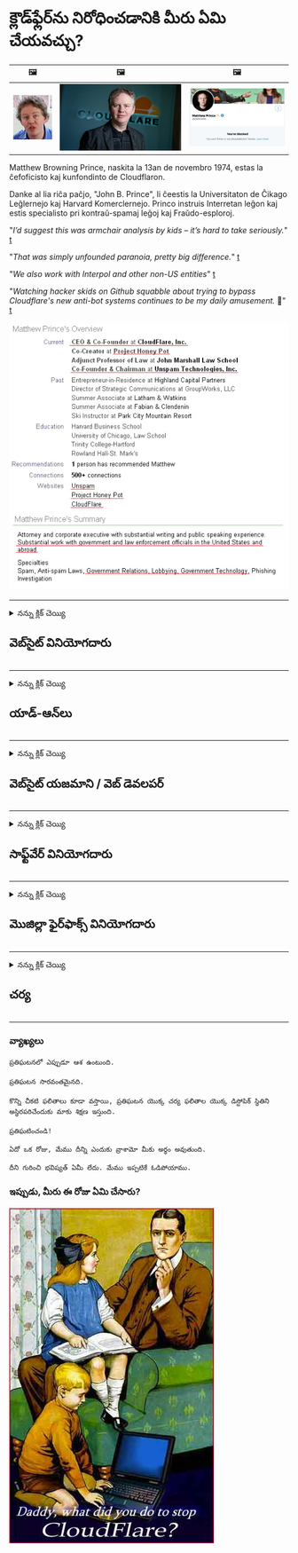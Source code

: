 # క్లౌడ్‌ఫ్లేర్‌ను నిరోధించడానికి మీరు ఏమి చేయవచ్చు?

| 🖼 | 🖼 | 🖼 |
| --- | --- | --- |
| ![](../image/matthew_prince_teen.jpg) | ![](../image/matthew_prince.jpg) | ![](../image/blockedbymatthewprince.jpg) |


Matthew Browning Prince, naskita la 13an de novembro 1974, estas la ĉefoficisto kaj kunfondinto de Cloudflaron.

Danke al lia riĉa paĉjo, "John B. Prince", li ĉeestis la Universitaton de Ĉikago Leĝlernejo kaj Harvard Komerclernejo.
Princo instruis Interretan leĝon kaj estis specialisto pri kontraŭ-spamaj leĝoj kaj Fraŭdo-esploroj.


"*I’d suggest this was armchair analysis by kids – it’s hard to take seriously.*" [t](https://www.theguardian.com/technology/2015/nov/19/cloudflare-accused-by-anonymous-helping-isis)

"*That was simply unfounded paranoia, pretty big difference.*"  [t](https://twitter.com/xxdesmus/status/992757936123359233)

"*We also work with Interpol and other non-US entities*" [t](https://twitter.com/eastdakota/status/1203028504184360960)

"*Watching hacker skids on Github squabble about trying to bypass Cloudflare's new anti-bot systems continues to be my daily amusement.* 🍿" [t](https://twitter.com/eastdakota/status/1273277839102656515)


![](../image/whoismp.jpg)

---


<details>
<summary>నన్ను క్లిక్ చెయ్యి

## వెబ్‌సైట్ వినియోగదారు
</summary>


- మీకు నచ్చిన వెబ్‌సైట్ క్లౌడ్‌ఫ్లేర్ ఉపయోగిస్తుంటే, క్లౌడ్‌ఫ్లేర్‌ను ఉపయోగించవద్దని వారికి చెప్పండి.
  - ఫేస్బుక్, రెడ్డిట్, ట్విట్టర్ లేదా మాస్టోడాన్ వంటి సోషల్ మీడియాలో విన్నింగ్ ఎటువంటి తేడా లేదు. [హ్యాష్‌ట్యాగ్‌ల కంటే చర్యలు బిగ్గరగా ఉంటాయి.](https://twitter.com/phyzonloop/status/1274132092490862594)
  - మీకు మీరే ఉపయోగపడాలంటే వెబ్‌సైట్ యజమానిని సంప్రదించడానికి ప్రయత్నించండి.

[క్లౌడ్‌ఫ్లేర్ అన్నారు](https://github.com/Eloston/ungoogled-chromium/issues/783):
```
మీరు ఇష్యూ చేసే నిర్దిష్ట సేవలు లేదా సైట్ల కోసం నిర్వాహకులను సంప్రదించాలని మరియు మీ అనుభవాన్ని పంచుకోవాలని మేము సిఫార్సు చేస్తున్నాము.
```

[మీరు దీన్ని అడగకపోతే, వెబ్‌సైట్ యజమానికి ఈ సమస్య ఎప్పటికీ తెలియదు.](../PEOPLE.md)

![](../image/liberapay.jpg)

[విజయవంతమైన ఉదాహరణ](https://counterpartytalk.org/t/turn-off-cloudflare-on-counterparty-co-plz/164/5).<br>
నీకు ఒక సమస్య ఉంది? [ఇప్పుడే మీ గొంతు పెంచండి.](https://github.com/maraoz/maraoz.github.io/issues/1) క్రింద ఉదాహరణ.

```
మీరు కార్పొరేట్ సెన్సార్‌షిప్ మరియు సామూహిక నిఘాకి సహాయం చేస్తున్నారు.
http://crimeflare.eu.org
```

```
మీ వెబ్ పేజీ క్లౌడ్‌ఫ్లేర్ యొక్క గోప్యత-దుర్వినియోగ ప్రైవేట్ గోడల తోటలో ఉంది.
http://crimeflare.eu.org
```

- వెబ్‌సైట్ గోప్యతా విధానాన్ని చదవడానికి కొంత సమయం కేటాయించండి.
  - వెబ్‌సైట్ క్లౌడ్‌ఫ్లేర్ వెనుక ఉంటే లేదా వెబ్‌సైట్ క్లౌడ్‌ఫ్లేర్‌కు కనెక్ట్ చేసిన సేవలను ఉపయోగిస్తుంటే.

ఇది "క్లౌడ్‌ఫ్లేర్" అంటే ఏమిటో వివరించాలి మరియు మీ డేటాను క్లౌడ్‌ఫ్లేర్‌తో భాగస్వామ్యం చేయడానికి అనుమతి కోరాలి. అలా చేయడంలో విఫలమైతే నమ్మకం ఉల్లంఘించబడుతుంది మరియు సందేహాస్పద వెబ్‌సైట్‌ను తప్పించాలి.

[ఆమోదయోగ్యమైన గోప్యతా విధాన ఉదాహరణ ఇక్కడ ఉంది](https://archive.is/bDlTz) ("Subprocessors" > "Entity Name")

```
నేను మీ గోప్యతా విధానాన్ని చదివాను మరియు క్లౌడ్‌ఫ్లేర్ అనే పదాన్ని నేను కనుగొనలేకపోయాను.
మీరు నా డేటాను క్లౌడ్‌ఫ్లేర్‌కు తినిపించడం కొనసాగిస్తే మీతో డేటాను పంచుకోవడానికి నేను నిరాకరిస్తున్నాను.
http://crimeflare.eu.org
```

క్లౌడ్‌ఫ్లేర్ అనే పదం లేని గోప్యతా విధానానికి ఇది ఒక ఉదాహరణ.
[Liberland Jobs](https://archive.is/daKIr) [privacy policy](https://docsend.com/view/feiwyte):

![](../image/cfwontobey.jpg)

క్లౌడ్‌ఫ్లేర్‌కు వారి స్వంత గోప్యతా విధానం ఉంది.
[క్లౌడ్‌ఫ్లేర్ డాక్సింగ్ వ్యక్తులను ప్రేమిస్తుంది.](https://www.reddit.com/r/GamerGhazi/comments/2s64fe/be_wary_reporting_to_cloudflare/)

వెబ్‌సైట్ యొక్క సైన్అప్ ఫారమ్‌కు ఇక్కడ మంచి ఉదాహరణ.
AFAIK, సున్నా వెబ్‌సైట్ దీన్ని చేయండి. మీరు వారిని విశ్వసిస్తారా?

```
“XYZ కోసం సైన్ అప్ చేయండి” క్లిక్ చేయడం ద్వారా, మీరు మా సేవా నిబంధనలు మరియు గోప్యతా ప్రకటనకు అంగీకరిస్తున్నారు.
మీరు మీ డేటాను క్లౌడ్‌ఫ్లేర్‌తో భాగస్వామ్యం చేయడానికి అంగీకరిస్తున్నారు మరియు క్లౌడ్‌ఫ్లేర్ యొక్క గోప్య ప్రకటనకు అంగీకరిస్తున్నారు.
క్లౌడ్‌ఫ్లేర్ మీ సమాచారాన్ని లీక్ చేస్తే లేదా మా సర్వర్‌లకు కనెక్ట్ అవ్వడానికి మిమ్మల్ని అనుమతించకపోతే, అది మా తప్పు కాదు. [*]

[ చేరడం ] [ నెను ఒప్పుకొను ]
```
[*] [PEOPLE.md](../PEOPLE.md)


- వారి సేవను ఉపయోగించకుండా ప్రయత్నించండి. మీరు క్లౌడ్‌ఫ్లేర్ చూస్తున్నారని గుర్తుంచుకోండి.
  - ["I'm in your TLS, sniffin' your passworz"](../image/iminurtls.jpg)

- ఇతర వెబ్‌సైట్ కోసం శోధించండి. ఇంటర్నెట్‌లో ప్రత్యామ్నాయాలు మరియు అవకాశాలు ఉన్నాయి!

- రోజూ టోర్ను ఉపయోగించమని మీ స్నేహితులను ఒప్పించండి.
  - అనామకత్వం ఓపెన్ ఇంటర్నెట్ యొక్క ప్రమాణంగా ఉండాలి!
  - [టోర్ ప్రాజెక్ట్ ఈ ప్రాజెక్ట్ను ఇష్టపడదని గమనించండి.](../HISTORY.md)

</details>

------

<details>
<summary>నన్ను క్లిక్ చెయ్యి

## యాడ్-ఆన్‌లు
</summary>

- మీ బ్రౌజర్ ఫైర్‌ఫాక్స్, టోర్ బ్రౌజర్ లేదా అన్‌గుగ్ల్డ్ క్రోమియం అయితే ఈ యాడ్-ఆన్‌లలో ఒకదాన్ని క్రింద ఉపయోగించండి.
  - మీరు ఇతర కొత్త యాడ్-ఆన్లను జోడించాలనుకుంటే దాని గురించి మొదట అడగండి.


| పేరు | డెవలపర్ | మద్దతు | బ్లాక్ చేయవచ్చు | తెలియజేయవచ్చు | Chrome |
| -------- | -------- | -------- | -------- | -------- | -------- |
| [Bloku Cloudflaron MITM-Atakon](../subfiles/about.bcma.md) | #Addon | [ ? ](http://crimeflare.eu.org/) | **అవును**     | **అవును**     |  **అవును** |
| [Ĉu ligoj estas vundeblaj al MITM-atako?](../subfiles/about.ismm.md) | #Addon | [ ? ](http://crimeflare.eu.org/) | లేదు     | **అవును**     |  **అవును** |
| [Ĉu ĉi tiuj ligoj blokos Tor-uzanton?](../subfiles/about.isat.md) | #Addon | [ ? ](http://crimeflare.eu.org/) | లేదు     | **అవును**     |  **అవును** |
| [Block Cloudflare MITM Attack](https://trac.torproject.org/projects/tor/attachment/ticket/24351/block_cloudflare_mitm_attack-1.0.14.1-an%2Bfx.xpi)<br>[**DELETED BY TOR PROJECT**](../HISTORY.md) | nullius | [ ? ](../tool/block_cloudflare_mitm_fx), [Link](http://crimeflare.eu.org/) | **అవును**     | **అవును**     |  లేదు |
| [TPRB](http://34ahehcli3epmhbu2wbl6kw6zdfl74iyc4vg3ja4xwhhst332z3knkyd.onion/) | Sw | [ ? ](http://34ahehcli3epmhbu2wbl6kw6zdfl74iyc4vg3ja4xwhhst332z3knkyd.onion/) | **అవును**     | **అవును**     |  లేదు |
| [Detect Cloudflare](https://addons.mozilla.org/en-US/firefox/addon/detect-cloudflare/) | Frank Otto | [ ? ](https://github.com/traktofon/cf-detect) | లేదు     | **అవును**     |  లేదు |
| [True Sight](https://addons.mozilla.org/en-US/firefox/addon/detect-cloudflare-plus/) | claustromaniac | [ ? ](https://github.com/claustromaniac/detect-cloudflare-plus) | లేదు     | **అవును**     |  లేదు |
| [Which Cloudflare datacenter am I visiting?](https://addons.mozilla.org/en-US/firefox/addon/cf-pop/) | 依云 | [ ? ](https://github.com/lilydjwg/cf-pop) | లేదు     | **అవును**     |  లేదు |


- "డిసెంట్రలేస్" "సిడిఎన్జెఎస్ (క్లౌడ్ఫ్లేర్)" కు కనెక్షన్ను ఆపగలదు.
  - ఇది నెట్‌వర్క్‌లను చేరుకోకుండా చాలా అభ్యర్థనలను నిరోధిస్తుంది మరియు సైట్‌లను విచ్ఛిన్నం చేయకుండా ఉండటానికి స్థానిక ఫైల్‌లను అందిస్తుంది.
  - డెవలపర్ బదులిచ్చారు: "[very concerning indeed](https://github.com/Synzvato/decentraleyes/issues/236#issuecomment-352049501)", "[widespread usage severely centralizes the web](https://github.com/Synzvato/decentraleyes/issues/251#issuecomment-366752049)"

- [మీరు మీ సర్టిఫికేట్ అథారిటీ (CA) నుండి క్లౌడ్‌ఫ్లేర్ ప్రమాణపత్రాన్ని తొలగించవచ్చు లేదా అపనమ్మకం చేయవచ్చు.](https://www.ssl.com/how-to/remove-root-certificate-firefox/)

</details>

------

<details>
<summary>నన్ను క్లిక్ చెయ్యి

## వెబ్‌సైట్ యజమాని / వెబ్ డెవలపర్
</summary>


![](../image/word_cloudflarefree.jpg)

- క్లౌడ్‌ఫ్లేర్ ద్రావణం, కాలం ఉపయోగించవద్దు.
  - మీరు దాని కంటే బాగా చేయగలరు, సరియైనదా? [క్లౌడ్‌ఫ్లేర్ సభ్యత్వాలు, ప్రణాళికలు, డొమైన్‌లు లేదా ఖాతాలను ఎలా తొలగించాలో ఇక్కడ ఉంది.](https://support.cloudflare.com/hc/en-us/articles/200167776-Removing-subscriptions-plans-domains-or-accounts)

| 🖼 | 🖼 |
| --- | --- |
| ![](../image/htmlalertcloudflare.jpg) | ![](../image/htmlalertcloudflare2.jpg) |

- ఎక్కువ మంది కస్టమర్లు కావాలా? ఏమి చేయాలో మీకు తెలుసు. సూచన "పైన రేఖ".
  - [హలో, మీరు "మేము మీ గోప్యతను తీవ్రంగా పరిగణిస్తున్నాము" అని వ్రాసాను కాని నాకు "లోపం 403 నిషేధించబడిన అనామక ప్రాక్సీ అనుమతించబడలేదు" అని వచ్చింది.](https://it.slashdot.org/story/19/02/19/0033255/stop-saying-we-take-your-privacy-and-security-seriously) మీరు టోర్ లేదా VPN ని ఎందుకు బ్లాక్ చేస్తున్నారు? [మరియు మీరు తాత్కాలిక ఇమెయిల్‌లను ఎందుకు బ్లాక్ చేస్తున్నారు?](http://523kpawzkarw3j6afz2elxfs4h3hfclomkcmbjs6kaimo4lokympi6yd.onion/)

![](../image/anonexist.jpg)

- క్లౌడ్‌ఫ్లేర్‌ను ఉపయోగించడం వల్ల అంతరాయం ఏర్పడే అవకాశాలు పెరుగుతాయి. మీ సర్వర్ డౌన్ లేదా క్లౌడ్ఫ్లేర్ డౌన్ అయితే సందర్శకులు మీ వెబ్‌సైట్‌ను యాక్సెస్ చేయలేరు.
  - [క్లౌడ్‌ఫ్లేర్ ఎప్పుడూ దిగజారదని మీరు నిజంగా అనుకున్నారా?](https://www.ibtimes.com/cloudflare-down-not-working-sites-producing-504-gateway-timeout-errors-2618008) [Another](https://twitter.com/Jedduff/status/1097875615997399040) [sample](https://twitter.com/search?f=tweets&vertical=default&q=Cloudflare%20is%20having%20problems). [Need more](../PEOPLE.md)?

![](../image/cloudflareinternalerror.jpg)

- మీ "API సేవ", "సాఫ్ట్‌వేర్ నవీకరణ సర్వర్" లేదా "RSS ఫీడ్" ప్రాక్సీ చేయడానికి క్లౌడ్‌ఫ్లేర్‌ను ఉపయోగించడం మీ కస్టమర్‌కు హాని కలిగిస్తుంది. ఒక కస్టమర్ మిమ్మల్ని పిలిచి, "నేను ఇకపై మీ API ని ఉపయోగించలేను" అని అన్నారు మరియు మీకు ఏమి జరుగుతుందో తెలియదు. క్లౌడ్‌ఫ్లేర్ మీ కస్టమర్‌ను నిశ్శబ్దంగా నిరోధించవచ్చు. ఇది సరేనని మీరు అనుకుంటున్నారా?
  - చాలా RSS రీడర్ క్లయింట్ మరియు RSS రీడర్ ఆన్‌లైన్ సేవ ఉన్నాయి. మీరు సభ్యత్వాన్ని పొందడానికి వ్యక్తులను అనుమతించకపోతే మీరు RSS ఫీడ్‌ను ఎందుకు ప్రచురిస్తున్నారు?

![](../image/rssfeedovercf.jpg)

- మీకు HTTPS సర్టిఫికేట్ అవసరమా? "లెట్స్ ఎన్క్రిప్ట్" ఉపయోగించండి లేదా CA కంపెనీ నుండి కొనండి.

- మీకు DNS సర్వర్ అవసరమా? మీ స్వంత సర్వర్‌ను సెటప్ చేయలేదా? వారి గురించి ఎలా: [Hurricane Electric Free DNS](https://dns.he.net/), [Dyn.com](https://dyn.com/dns/), [1984 Hosting](https://www.1984hosting.com/), [Afraid.Org (మీరు TOR ఉపయోగిస్తే అడ్మిన్ మీ ఖాతాను తొలగించండి)](https://freedns.afraid.org/)

- హోస్టింగ్ సేవ కోసం చూస్తున్నారా? ఉచితం మాత్రమేనా? వారి గురించి ఎలా: [Onion Service](http://vww6ybal4bd7szmgncyruucpgfkqahzddi37ktceo3ah7ngmcopnpyyd.onion/en/security/network-security/tor/onionservices-best-practices), [Free Web Hosting Area](https://freewha.com/), [Autistici/Inventati Web Site Hosting](https://www.autinv5q6en4gpf4.onion/services/website), [Github Pages](https://pages.github.com/), [Surge](https://surge.sh/)
  - [క్లౌడ్‌ఫ్లేర్‌కు ప్రత్యామ్నాయాలు](../subfiles/cloudflare-alternatives.md)

- మీరు "cloudflare-ipfs.com" ఉపయోగిస్తున్నారా? [క్లౌడ్‌ఫ్లేర్ ఐపిఎఫ్ఎస్ చెడ్డదని మీకు తెలుసా?](../PEOPLE.md)

- మీ సర్వర్‌లో OWASP మరియు Fail2Ban వంటి వెబ్ అప్లికేషన్ ఫైర్‌వాల్‌ను ఇన్‌స్టాల్ చేయండి మరియు దాన్ని సరిగ్గా కాన్ఫిగర్ చేయండి.
  - టోర్ను నిరోధించడం ఒక పరిష్కారం కాదు. చిన్న చెడ్డ వినియోగదారుల కోసం ప్రతి ఒక్కరినీ శిక్షించవద్దు.

- మీ వెబ్‌సైట్‌ను యాక్సెస్ చేయకుండా "క్లౌడ్‌ఫ్లేర్ వార్ప్" వినియోగదారులను దారి మళ్లించండి లేదా నిరోధించండి. మీకు వీలైతే ఒక కారణం చెప్పండి.

> IP జాబితా: "[క్లౌడ్‌ఫ్లేర్ ప్రస్తుత IP పరిధులు](cloudflare_inc/)"

> A: వాటిని నిరోధించండి

```
server {
...
deny 173.245.48.0/20;
deny 103.21.244.0/22;
deny 103.22.200.0/22;
deny 103.31.4.0/22;
deny 141.101.64.0/18;
deny 108.162.192.0/18;
deny 190.93.240.0/20;
deny 188.114.96.0/20;
deny 197.234.240.0/22;
deny 198.41.128.0/17;
deny 162.158.0.0/15;
deny 104.16.0.0/12;
deny 172.64.0.0/13;
deny 131.0.72.0/22;
deny 2400:cb00::/32;
deny 2606:4700::/32;
deny 2803:f800::/32;
deny 2405:b500::/32;
deny 2405:8100::/32;
deny 2a06:98c0::/29;
deny 2c0f:f248::/32;
...
}
```

> B: హెచ్చరిక పేజీకి మళ్ళించండి

```
http {
...
geo $iscf {
default 0;
173.245.48.0/20 1;
103.21.244.0/22 1;
103.22.200.0/22 1;
103.31.4.0/22 1;
141.101.64.0/18 1;
108.162.192.0/18 1;
190.93.240.0/20 1;
188.114.96.0/20 1;
197.234.240.0/22 1;
198.41.128.0/17 1;
162.158.0.0/15 1;
104.16.0.0/12 1;
172.64.0.0/13 1;
131.0.72.0/22 1;
2400:cb00::/32 1;
2606:4700::/32 1;
2803:f800::/32 1;
2405:b500::/32 1;
2405:8100::/32 1;
2a06:98c0::/29 1;
2c0f:f248::/32 1;
}
...
}

server {
...
if ($iscf) {rewrite ^ https://example.com/cfwsorry.php;}
...
}

<?php
header('HTTP/1.1 406 Not Acceptable');
echo <<<CLOUDFLARED
Thank you for visiting ourwebsite.com!<br />
We are sorry, but we can't serve you because your connection is being intercepted by Cloudflare.<br />
Please read http://crimeflare.eu.org for more information.<br />
CLOUDFLARED;
die();
```

- మీరు స్వేచ్ఛను విశ్వసిస్తే మరియు అనామక వినియోగదారులను స్వాగతిస్తే టోర్ ఉల్లిపాయ సేవ లేదా I2P ఇన్సైట్ చేయండి.

- ఇతర క్లియర్‌నెట్ / టోర్ డ్యూయల్ వెబ్‌సైట్ ఆపరేటర్ల నుండి సలహా అడగండి మరియు అనామక స్నేహితులను చేసుకోండి!

</details>

------

<details>
<summary>నన్ను క్లిక్ చెయ్యి

## సాఫ్ట్‌వేర్ వినియోగదారు
</summary>


- అసమ్మతి CloudFlare ని ఉపయోగిస్తోంది. ప్రత్యామ్నాయాలు? మేము సిఫార్సు చేస్తున్నాము [**Briar** (Android)](https://f-droid.org/en/packages/org.briarproject.briar.android/), [Ricochet (PC)](https://ricochet.im/), [Tox + Tor (Android/PC)](https://tox.chat/download.html)
  - బ్రియార్‌లో టోర్ డెమోన్ ఉంటుంది కాబట్టి మీరు ఆర్బోట్‌ను ఇన్‌స్టాల్ చేయవలసిన అవసరం లేదు.
  - Qwtch డెవలపర్లు, ఓపెన్ ప్రైవసీ, నోటీసు లేకుండా వారి జిట్ సేవ నుండి స్టాప్_క్లౌడ్‌ఫ్లేర్ ప్రాజెక్ట్‌ను తొలగించారు.

- మీరు డెబియన్ గ్నూ / లైనక్స్ లేదా ఏదైనా ఉత్పన్నం ఉపయోగిస్తే, సభ్యత్వాన్ని పొందండి: [bug #831835](https://bugs.debian.org/cgi-bin/bugreport.cgi?bug=831835). మీకు వీలైతే, పాచ్‌ను ధృవీకరించడంలో సహాయపడండి మరియు దానిని అంగీకరించాలా వద్దా అనే దానిపై సరైన నిర్ణయానికి రావడానికి నిర్వహణకు సహాయపడండి.

- ఈ బ్రౌజర్‌లను ఎల్లప్పుడూ సిఫార్సు చేయండి.

| పేరు | డెవలపర్ | మద్దతు | వ్యాఖ్య |
| -------- | -------- | -------- | -------- |
| [Ungoogled-Chromium](https://ungoogled-software.github.io/ungoogled-chromium-binaries/) | Eloston | [ ? ](https://github.com/Eloston/ungoogled-chromium) | PC (Win, Mac, Linux)  _!Tor_ |
| [Bromite](https://www.bromite.org/fdroid) | Bromite | [ ? ](https://github.com/bromite/bromite/issues) | Android  _!Tor_ |
| [Tor Browser](https://www.torproject.org/download/) | Tor Project | [ ? ](https://support.torproject.org/) | PC (Win, Mac, Linux)  _Tor_|
| [Tor Browser Android](https://www.torproject.org/download/) | Tor Project | [ ? ](https://support.torproject.org/) | Android  _Tor_|
| [Onion Browser](https://itunes.apple.com/us/app/onion-browser/id519296448?mt=8) | Mike Tigas | [ ? ](https://github.com/OnionBrowser/OnionBrowser/issues) | Apple iOS  _Tor_|
| [GNU/Icecat](https://www.gnu.org/software/gnuzilla/) | GNU | [ ? ](https://www.gnu.org/software/gnuzilla/) | PC (Linux) |
| [IceCatMobile](https://f-droid.org/en/packages/org.gnu.icecat/) | GNU | [ ? ](https://lists.gnu.org/mailman/listinfo/bug-gnuzilla) | Android |
| [Iridium Browser](https://iridiumbrowser.de/about/) | Iridium | [ ? ](https://github.com/iridium-browser/iridium-browser/) | PC (Win, Mac, Linux, OpenBSD) |


ఇతర సాఫ్ట్‌వేర్ గోప్యత అసంపూర్ణమైనది. టోర్ బ్రౌజర్ "పరిపూర్ణమైనది" అని దీని అర్థం కాదు.
ఇంటర్నెట్ మరియు సాంకేతిక పరిజ్ఞానంలో 100% సురక్షితం లేదా 100% ప్రైవేట్ లేదు.

- టోర్ ఉపయోగించకూడదనుకుంటున్నారా? మీరు టోర్ డెమోన్‌తో ఏదైనా బ్రౌజర్‌ని ఉపయోగించవచ్చు.
  - [టోర్ ప్రాజెక్ట్ దీన్ని ఇష్టపడదని గమనించండి.](https://support.torproject.org/tbb/tbb-9/) మీరు అలా చేయగలిగితే టోర్ బ్రౌజర్‌ని ఉపయోగించండి.
- [టోర్తో క్రోమియం ఎలా ఉపయోగించాలి](../subfiles/chromium_tor.md)


ఇతర సాఫ్ట్‌వేర్ గోప్యత గురించి మాట్లాడుదాం.

- [మీరు నిజంగా ఫైర్‌ఫాక్స్ ఉపయోగించాల్సిన అవసరం ఉంటే, "ఫైర్‌ఫాక్స్ ESR" ఎంచుకోండి.](https://www.mozilla.org/en-US/firefox/organizations/)
  - [ఫైర్‌ఫాక్స్ - స్పైవేర్ వాచ్‌డాగ్](https://spyware.neocities.org/articles/firefox.html)
  - [ఫైర్‌ఫాక్స్ స్వేచ్ఛా ప్రసంగాన్ని తిరస్కరిస్తుంది, స్వేచ్ఛా ప్రసంగాన్ని నిషేధిస్తుంది](https://web.archive.org/web/20200423010026/https://reclaimthenet.org/firefox-rejects-free-speech-bans-free-speech-commenting-plugin-dissenter-from-its-extensions-gallery/)
  - ["100+ డౌన్‌వోట్లు. సాఫ్ట్‌వేర్ కంపెనీని అంటిపెట్టుకుని అడుగుతున్నట్లు అనిపిస్తుంది ... ఈ రోజుల్లో సాఫ్ట్‌వేర్ చాలా ఎక్కువ."](https://old.reddit.com/r/firefox/comments/gutdiw/weve_got_work_to_do_the_mozilla_blog/fslbbb6/)
  - [ఓహ్, ఫైర్‌ఫాక్స్ నా URL బార్‌లో స్పాన్సర్ చేసిన లింక్‌లను ఎందుకు చూపుతోంది?](https://www.reddit.com/r/firefox/comments/jybx2w/uh_why_is_firefox_showing_me_sponsored_links_in/)
  - [మొజిల్లా - డెవిల్ అవతారం](https://digdeeper.neocities.org/ghost/mozilla.html)

- [గుర్తుంచుకోండి, మొజిల్లా క్లౌడ్‌ఫ్లేర్ సేవను ఉపయోగిస్తోంది.](https://www.robtex.com/dns-lookup/www.mozilla.org) [వారు తమ ఉత్పత్తిపై క్లౌడ్‌ఫ్లేర్ యొక్క DNS సేవను కూడా ఉపయోగిస్తున్నారు.](https://www.theregister.co.uk/2018/03/21/mozilla_testing_dns_encryption/)

- [మొజిల్లా ఈ టికెట్‌ను అధికారికంగా తిరస్కరించింది.](https://bugzilla.mozilla.org/show_bug.cgi?id=1426618)

- [ఫైర్‌ఫాక్స్ ఫోకస్ ఒక జోక్.](https://github.com/mozilla-mobile/focus-android/issues/1743) [టెలిమెట్రీని ఆపివేస్తామని వారు వాగ్దానం చేసారు కాని వారు దానిని మార్చారు.](https://github.com/mozilla-mobile/focus-android/issues/4210)

- [పాలెమూన్ / బాసిలిస్క్ డెవలపర్ క్లౌడ్‌ఫ్లేర్‌ను ప్రేమిస్తారు.](https://github.com/mozilla-mobile/focus-android/issues/1743#issuecomment-345993097)
  - [లేత మూన్ యొక్క ఆర్కైవ్ సర్వర్ 18 నెలలు మాల్వేర్ను హ్యాక్ చేసి వ్యాప్తి చేసింది](https://www.reddit.com/r/privacytoolsIO/comments/cc808y/pale_moons_archive_server_hacked_and_spread/)
  - అతను టోర్ వినియోగదారులను కూడా ద్వేషిస్తాడు - "[ఇది టోర్ పట్ల శత్రుత్వం కలిగి ఉండనివ్వండి. చాలా సైట్లు టోర్ పట్ల చాలా ఎక్కువ దుర్వినియోగ కారకాన్ని పరిగణనలోకి తీసుకుంటాయని నేను అనుకుంటున్నాను.](https://github.com/yacy/yacy_search_server/issues/314#issuecomment-565932097)"

- [వాటర్‌ఫాక్స్‌లో తీవ్రమైన "ఫోన్‌ల హోమ్" సమస్య ఉంది](https://spyware.neocities.org/articles/waterfox.html)

- [గూగుల్ క్రోమ్ ఒక స్పైవేర్.](https://www.gnu.org/proprietary/malware-google.en.html)
  - [Google మీ కార్యాచరణను ప్రొఫైల్ చేస్తుంది.](https://spyware.neocities.org/articles/chrome.html)

- [SRWare ఐరన్ చాలా ఫోన్‌లను హోమ్ కనెక్షన్ చేస్తుంది.](https://spyware.neocities.org/articles/iron.html) ఇది గూగుల్ డొమైన్‌లకు కూడా కనెక్ట్ అవుతుంది.

- [బ్రేవ్ బ్రౌజర్ వైట్‌లిస్ట్ ఫేస్‌బుక్ / ట్విట్టర్ ట్రాకర్స్.](https://www.bleepingcomputer.com/news/security/facebook-twitter-trackers-whitelisted-by-brave-browser/)
  - [ఇక్కడ మరిన్ని సమస్యలు ఉన్నాయి.](https://spyware.neocities.org/articles/brave.html)
  - [బినాన్స్ అనుబంధ ID](https://twitter.com/cryptonator1337/status/1269594587716374528)

- [మైక్రోసాఫ్ట్ ఎడ్జ్ ఫేస్బుక్ వినియోగదారుల వెనుక ఫ్లాష్ కోడ్ను అమలు చేయడానికి అనుమతిస్తుంది.](https://www.zdnet.com/article/microsoft-edge-lets-facebook-run-flash-code-behind-users-backs/)

- [వివాల్డి మీ గోప్యతను గౌరవించదు.](https://spyware.neocities.org/articles/vivaldi.html)

- [ఒపెరా స్పైవేర్ స్థాయి: చాలా ఎక్కువ](https://spyware.neocities.org/articles/opera.html)

- Apple iOS: [మీరు iOS ని అస్సలు ఉపయోగించకూడదు, ఎందుకంటే ఇది మాల్వేర్.](https://www.gnu.org/proprietary/malware-apple.html)

అందువల్ల మేము పైన పట్టికను మాత్రమే సిఫార్సు చేస్తున్నాము. ఇంకేమి లేదు.

</details>

------

<details>
<summary>నన్ను క్లిక్ చెయ్యి

## మొజిల్లా ఫైర్‌ఫాక్స్ వినియోగదారు
</summary>


- "ఫైర్‌ఫాక్స్ నైట్లీ" నిలిపివేత పద్ధతి లేకుండా మొజిల్లా సర్వర్‌లకు డీబగ్-స్థాయి సమాచారాన్ని పంపుతుంది.
  - [మొజిల్లా సర్వర్లు క్లౌడ్‌ఫ్లేర్‌ను చూస్తున్నాయి](https://www.digwebinterface.com/?hostnames=www.mozilla.org%0D%0Amozilla.cloudflare-dns.com&type=&ns=resolver&useresolver=8.8.4.4&nameservers=)

- మొజిల్లా సర్వర్‌లకు కనెక్ట్ అవ్వడానికి ఫైర్‌ఫాక్స్ నిషేధించడం సాధ్యమే.
  - [మొజిల్లా యొక్క విధాన-టెంప్లేట్లు గైడ్](https://github.com/mozilla/policy-templates/blob/master/README.md)
  - ఈ ట్రిక్ తరువాతి సంస్కరణలో పనిచేయడం మానేయవచ్చని గుర్తుంచుకోండి ఎందుకంటే మొజిల్లా తమను వైట్ లిస్ట్ చేయడానికి ఇష్టపడుతుంది.
  - వాటిని పూర్తిగా నిరోధించడానికి ఫైర్‌వాల్ మరియు DNS ఫిల్టర్‌ను ఉపయోగించండి.

"`/distribution/policies.json`"

>     "WebsiteFilter": {
> 		"Block": [
> 		"*://*.mozilla.com/*",
> 		"*://*.mozilla.net/*",
> 		"*://*.mozilla.org/*",
> 		"*://webcompat.com/*",
> 		"*://*.firefox.com/*",
> 		"*://*.thunderbird.net/*",
> 		"*://*.cloudflare.com/*"
> 		]
>     },


- ~~క్లౌడ్‌ఫ్లేర్‌ను ఉపయోగించవద్దని చెప్పి మొజిల్లా ట్రాకర్‌పై బగ్‌ను నివేదించండి.~~ బగ్‌జిల్లాపై బగ్ రిపోర్ట్ వచ్చింది. చాలా మంది ప్రజలు తమ ఆందోళనను పోస్ట్ చేశారు, అయితే బగ్ 2018 లో అడ్మిన్ చేత దాచబడింది.

- మీరు ఫైర్‌ఫాక్స్‌లో DoH ని నిలిపివేయవచ్చు.
  - [ఫైర్‌ఫాక్స్ యొక్క డిఫాల్ట్ DNS ప్రొవైడర్‌ను మార్చండి](../subfiles/change-firefox-dns.md)

![](../image/firefoxdns.jpg)

- [మీరు ISP కాని DNS ను ఉపయోగించాలనుకుంటే, OpenNIC టైర్ 2 DNS సేవ లేదా క్లౌడ్ఫ్లేర్ కాని DNS సేవలను ఉపయోగించడాన్ని పరిగణించండి.](https://wiki.opennic.org/start)
![](../image/opennic.jpg)
  - DNS తో క్లౌడ్‌ఫ్లేర్‌ను బ్లాక్ చేయండి. [Crimeflare DNS](https://dns.crimeflare.eu.org/)

- మీరు టోర్ను DNS పరిష్కారంగా ఉపయోగించవచ్చు. [మీరు టోర్ నిపుణుడు కాకపోతే, ఇక్కడ ప్రశ్న అడగండి.](https://tor.stackexchange.com/)

> **ఎలా?**
> 1. టోర్ను డౌన్‌లోడ్ చేసి, మీ కంప్యూటర్‌లో ఇన్‌స్టాల్ చేయండి.
> 2. ఈ పంక్తిని "torrc" ఫైల్‌కు జోడించండి.
> DNSPort 127.0.0.1:53
> 3. టోర్ను పున art ప్రారంభించండి.
> 4. మీ కంప్యూటర్ యొక్క DNS సర్వర్‌ను "127.0.0.1" కు సెట్ చేయండి.

</details>

------

<details>
<summary>నన్ను క్లిక్ చెయ్యి

## చర్య
</summary>


- క్లౌడ్‌ఫ్లేర్ ప్రమాదాల గురించి మీ చుట్టూ ఉన్న ఇతరులకు చెప్పండి.

- [ఈ రిపోజిటరీని మెరుగుపరచడంలో సహాయపడండి.](http://crimeflare.eu.org).
  - జాబితాలు రెండూ, దానికి వ్యతిరేకంగా వాదనలు మరియు వివరాలు.

- [క్లౌడ్‌ఫ్లేర్ (మరియు ఇలాంటి కంపెనీలు) తో విషయాలు తప్పుగా ఉన్న చోట డాక్యుమెంట్ చేయండి మరియు చాలా పబ్లిక్‌గా చేయండి, మీరు అలా చేసినప్పుడు ఈ రిపోజిటరీ గురించి ప్రస్తావించండి.](http://crimeflare.eu.org) :)

- అప్రమేయంగా టోర్ ఉపయోగించి ఎక్కువ మందిని పొందండి, తద్వారా వారు ప్రపంచంలోని వివిధ ప్రాంతాల కోణం నుండి వెబ్‌ను అనుభవించవచ్చు.

- క్లౌడ్‌ఫ్లేర్ నుండి ప్రపంచాన్ని విముక్తి చేయడానికి అంకితమైన సోషల్ మీడియా మరియు మీట్‌స్పేస్‌లో సమూహాలను ప్రారంభించండి.

- సముచితమైన చోట, ఈ రిపోజిటరీలో ఈ సమూహాలకు లింక్ చేయండి - ఇది సమూహాలుగా కలిసి పనిచేయడానికి సమన్వయం కోసం ఒక ప్రదేశం.

- [క్లౌడ్‌ఫ్లేర్‌కు అర్ధవంతమైన కార్పొరేట్ ప్రత్యామ్నాయాన్ని అందించగల సహకారాన్ని ప్రారంభించండి.](../subfiles/cloudflare-alternatives.md)

- క్లౌడ్‌ఫ్లేర్‌కు వ్యతిరేకంగా కనీసం బహుళ లేయర్డ్ రక్షణను అందించడంలో సహాయపడే ఏదైనా ప్రత్యామ్నాయాల గురించి మాకు తెలియజేయండి.

- మీరు క్లౌడ్‌ఫ్లేర్ కస్టమర్ అయితే, మీ గోప్యతా సెట్టింగ్‌లను సెట్ చేయండి మరియు వారు వాటిని ఉల్లంఘించే వరకు వేచి ఉండండి.
  - [అప్పుడు వాటిని యాంటీ-స్పామ్ / గోప్యతా ఉల్లంఘన ఛార్జీల క్రిందకు తీసుకురండి.](https://twitter.com/thexpaw/status/1108424723233419264)

- మీరు యునైటెడ్ స్టేట్స్ ఆఫ్ అమెరికాలో ఉంటే మరియు సందేహాస్పద వెబ్‌సైట్ బ్యాంక్ లేదా అకౌంటెంట్ అయితే, గ్రామ్-లీచ్-బ్లీలీ యాక్ట్, లేదా డైసబిలిటీస్ ఉన్న అమెరికన్ల క్రింద చట్టపరమైన ఒత్తిడిని తీసుకురావడానికి ప్రయత్నించండి మరియు మీరు ఎంత దూరం వచ్చారో మాకు తిరిగి నివేదించండి .

- వెబ్‌సైట్ ప్రభుత్వ సైట్ అయితే, యుఎస్ రాజ్యాంగంలోని 1 వ సవరణ కింద చట్టపరమైన ఒత్తిడిని తీసుకురావడానికి ప్రయత్నించండి.

- మీరు EU పౌరులైతే, మీ వ్యక్తిగత సమాచారాన్ని జనరల్ డేటా ప్రొటెక్షన్ రెగ్యులేషన్ కింద పంపడానికి వెబ్‌సైట్‌ను సంప్రదించండి. వారు మీకు మీ సమాచారం ఇవ్వడానికి నిరాకరిస్తే, అది చట్ట ఉల్లంఘన.

- తమ వెబ్‌సైట్‌లో సేవలను అందిస్తున్నట్లు చెప్పుకునే సంస్థల కోసం వాటిని వినియోగదారుల రక్షణ సంస్థలకు మరియు BBB కి "తప్పుడు ప్రకటనలు" గా నివేదించడానికి ప్రయత్నించండి. క్లౌడ్‌ఫ్లేర్ వెబ్‌సైట్‌లను క్లౌడ్‌ఫ్లేర్ సర్వర్‌లు అందిస్తున్నాయి.

- [క్లౌడ్‌ఫ్లేర్ పెద్దదిగా రావడం ప్రారంభించిందని, అవిశ్వాస చట్టం వారిపైకి తీసుకురావచ్చని ఐటియు యుఎస్ సందర్భంలో సూచిస్తుంది.](https://www.itu.int/en/ITU-T/Workshops-and-Seminars/20181218/Documents/Geoff_Huston_Presentation.pdf)

- GNU GPL వెర్షన్ 4 అటువంటి సేవ వెనుక సోర్స్ కోడ్‌ను నిల్వ చేయడానికి వ్యతిరేకంగా ఒక నిబంధనను కలిగి ఉండవచ్చని భావించవచ్చు, అన్ని GPLv4 మరియు తరువాత ప్రోగ్రామ్‌ల అవసరం, టోర్ వినియోగదారులపై వివక్ష చూపని మాధ్యమం ద్వారా కనీసం సోర్స్ కోడ్‌ను యాక్సెస్ చేయవచ్చు.

</details>

------

### వ్యాఖ్యలు

```
ప్రతిఘటనలో ఎప్పుడూ ఆశ ఉంటుంది.

ప్రతిఘటన సారవంతమైనది.

కొన్ని చీకటి ఫలితాలు కూడా వస్తాయి, ప్రతిఘటన యొక్క చర్య ఫలితాల యొక్క డిస్టోపిక్ స్థితిని అస్థిరపరిచేందుకు మాకు శిక్షణ ఇస్తుంది.

ప్రతిఘటించండి!
```

```
ఏదో ఒక రోజు, మేము దీన్ని ఎందుకు వ్రాశామో మీకు అర్థం అవుతుంది.
```

```
దీని గురించి భవిష్యత్ ఏమీ లేదు. మేము ఇప్పటికే ఓడిపోయాము.
```

### ఇప్పుడు, మీరు ఈ రోజు ఏమి చేసారు?


![](../image/stopcf.jpg)
